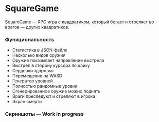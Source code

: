 # SquareGame

SquareGame — RPG игра с квадратиком, который бегает и стреляет во врагов — других квадратиков.



### Функциональность

* Статистика в JSON-файле
* Несколько видов оружия
* Оружие показывает направление выстрела
* Выстрел в сторону курсора по клику
* Сердечки здоровья
* Перемещение на WASD
* Генератор уровней
* Полностью рандомные уровни
* Сгенерированное оружие можно поднять
* Враги преследуют и стреляют в игрока
* Экран смерти



### Скриншоты — Work in progress
